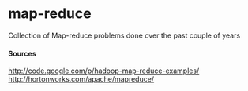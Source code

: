 # map-reduce
Collection of Map-reduce problems done over the past couple of years

#### Sources
http://code.google.com/p/hadoop-map-reduce-examples/
http://hortonworks.com/apache/mapreduce/



